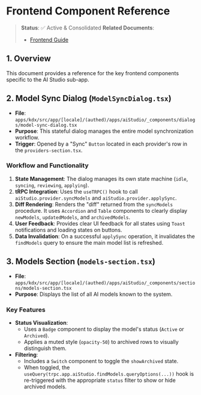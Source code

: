# Frontend Component Reference

> **Status**: ✅ Active & Consolidated
> **Related Documents**:
>
> - [Frontend Guide](./README.md)

## 1. Overview

This document provides a reference for the key frontend components specific to the AI Studio sub-app.

## 2. Model Sync Dialog (`ModelSyncDialog.tsx`)

- **File**: `apps/kdx/src/app/[locale]/(authed)/apps/aiStudio/_components/dialogs/model-sync-dialog.tsx`
- **Purpose**: This stateful dialog manages the entire model synchronization workflow.
- **Trigger**: Opened by a "Sync" `Button` located in each provider's row in the `providers-section.tsx`.

### Workflow and Functionality

1.  **State Management**: The dialog manages its own state machine (`idle`, `syncing`, `reviewing`, `applying`).
2.  **tRPC Integration**: Uses the `useTRPC()` hook to call `aiStudio.provider.syncModels` and `aiStudio.provider.applySync`.
3.  **Diff Rendering**: Renders the "diff" returned from the `syncModels` procedure. It uses `Accordion` and `Table` components to clearly display `newModels`, `updatedModels`, and `archivedModels`.
4.  **User Feedback**: Provides clear UI feedback for all states using `Toast` notifications and loading states on buttons.
5.  **Data Invalidation**: On a successful `applySync` operation, it invalidates the `findModels` query to ensure the main model list is refreshed.

## 3. Models Section (`models-section.tsx`)

- **File**: `apps/kdx/src/app/[locale]/(authed)/apps/aiStudio/_components/sections/models-section.tsx`
- **Purpose**: Displays the list of all AI models known to the system.

### Key Features

- **Status Visualization**:
  - Uses a `Badge` component to display the model's status (`Active` or `Archived`).
  - Applies a muted style (`opacity-50`) to archived rows to visually distinguish them.
- **Filtering**:
  - Includes a `Switch` component to toggle the `showArchived` state.
  - When toggled, the `useQuery(trpc.app.aiStudio.findModels.queryOptions(...))` hook is re-triggered with the appropriate `status` filter to show or hide archived models.
